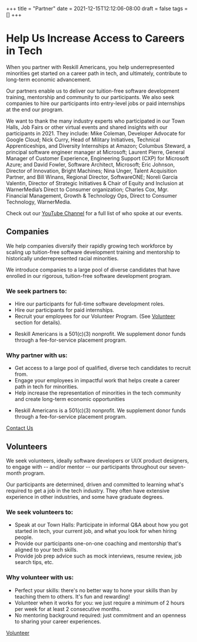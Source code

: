 +++
title = "Partner"
date = 2021-12-15T12:12:06-08:00
draft = false
tags = []
+++

# Help Us Increase Access to Careers in Tech

When you partner with Reskill Americans, you help underrepresented minorities
get started on a career path in tech, and ultimately, contribute to long-term
economic advancement.

Our partners enable us to deliver our tuition-free software development
training, mentorship and community to our participants. We also seek companies
to hire our participants into entry-level jobs or paid internships at the end
our program.

We want to thank the many industry experts who participated in our Town Halls,
Job Fairs or other virtual events and shared insights with our participants in
2021. They include: Mike Coleman, Developer Advocate for Google Cloud; Nick
Curry, Head of Military Initiatives, Technical Apprenticeships, and Diversity
Internships at Amazon; Columbus Steward, a principal software engineer manager
at Microsoft; Laurent Pierre, General Manager of Customer Experience,
Engineering Support (CXP) for Microsoft Azure; and David Fowler, Software
Architect, Microsoft; Eric Johnson, Director of Innovation, Bright Machines;
Nina Unger, Talent Acquisition Partner, and Bill Winans, Regional Director,
SoftwareONE;  Noreli Garcia Valentin, Director of Strategic Initiatives & Chair
of Equity and Inclusion at WarnerMedia’s Direct to Consumer organization;
Charles Cox, Mgr. Financial Management, Growth & Technology Ops,  Direct to
Consumer Technology, WarnerMedia.

‍Check out our [YouTube
Channel](https://www.youtube.com/c/ReskillAmericans/videos) for a full list of
who spoke at our events. ‍

## Companies

We help companies diversify their rapidly growing tech workforce by scaling up tuition-free software development training and mentorship to historically underrepresented racial minorities.

We introduce companies to a large pool of diverse candidates that have enrolled in our rigorous, tuition-free software development program.

### We seek partners to:


- Hire our participants for full-time software development roles.
- Hire our participants for paid internships.
- Recruit your employees for our Volunteer Program. (See [Volunteer](/volunteer)
  section for details).

* Reskill Americans is a 501(c)(3) nonprofit. We supplement donor funds through a fee-for-service placement program.

### Why partner with us:

- Get access to a large pool of qualified, diverse tech candidates to recruit from.
- Engage your employees in impactful work that helps create a career path in tech for minorities.
- Help increase the representation of minorities in the tech community and create long-term economic opportunities

* Reskill Americans is a 501(c)(3) nonprofit. We supplement donor funds through a fee-for-service placement program.

[Contact Us](mailto:info@reskillamericans.org)

## Volunteers

We seek volunteers, ideally software developers or UI/X product designers, to engage with -- and/or mentor -- our participants throughout our seven-month program.

Our participants are determined, driven and committed <em></em>to learning what's required to get a job in the tech industry. They often have extensive experience in other industries, and some have graduate degrees.

### We seek volunteers to:

- Speak at our Town Halls: Participate in informal Q&amp;A about how you got
  started in tech, your current job, and what you look for when hiring people.
- Provide our participants one-on-one coaching and mentorship that's aligned to
  your tech skills.
- Provide job prep advice such as mock interviews, resume review, job search tips, etc.

### Why volunteer with us:

- Perfect your skills: there's no better way to hone your skills than by teaching them to others. It's fun and rewarding!
- Volunteer when it works for you: we just require a minimum of 2 hours per week for at least 2 consecutive months.
- No mentoring background required: just commitment and an openness to sharing your career experiences.

[Volunteer](/volunteer)
